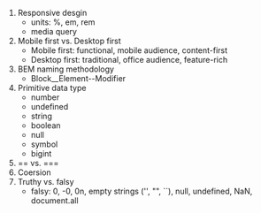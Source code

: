 1. Responsive desgin
   - units: %, em, rem
   - media query
2. Mobile first vs. Desktop first
   - Mobile first: functional, mobile audience, content-first
   - Desktop first: traditional, office audience, feature-rich
3. BEM naming methodology
   - Block\_\_Element--Modifier
4. Primitive data type
   - number
   - undefined
   - string
   - boolean
   - null
   - symbol
   - bigint
5. == vs. ===
6. Coersion
7. Truthy vs. falsy
   - falsy: 0, -0, 0n, empty strings ('', "", ``), null, undefined, NaN, document.all
